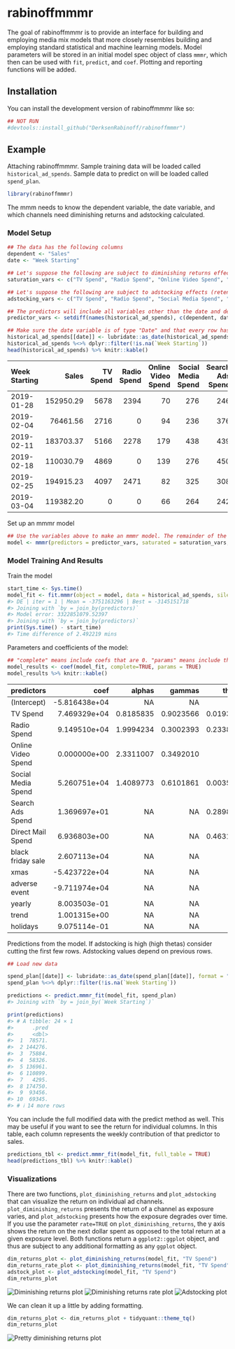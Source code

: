 
  
# rabinoffmmmr

<!-- badges: start -->
<!-- badges: end -->

The goal of rabinoffmmmr is to provide an interface for building and employing media mix models that more closely resembles building and employing standard statistical and machine learning models. Model parameters will be stored in an initial model spec object of class `mmmr`, which then can be used with `fit`, `predict`, and `coef`. Plotting and reporting functions will be added.

## Installation

You can install the development version of rabinoffmmmr like so:

``` r
## NOT RUN
#devtools::install_github("DerksenRabinoff/rabinoffmmmr")
```

## Example

Attaching rabinoffmmmr. Sample training data will be loaded called `historical_ad_spends`. Sample data to predict on will be loaded called `spend_plan`.


```r
library(rabinoffmmmr)
```
 
The mmm needs to know the dependent variable, the date variable, and which channels need diminishing returns and adstocking calculated.

### Model Setup


```r
## The data has the following columns
dependent <- "Sales"
date <- "Week Starting"

## Let's suppose the following are subject to diminishing returns effects
saturation_vars <- c("TV Spend", "Radio Spend", "Online Video Spend", "Social Media Spend")

## Let's suppose the following are subject to adstocking effects (retention in consumer memory)
adstocking_vars <- c("TV Spend", "Radio Spend", "Social Media Spend", "Search Ads Spend", "Direct Mail Spend")

## The predictors will include all variables other than the date and dependent variable
predictor_vars <- setdiff(names(historical_ad_spends), c(dependent, date))

## Make sure the date variable is of type "Date" and that every row has a date
historical_ad_spends[[date]] <- lubridate::as_date(historical_ad_spends[[date]])
historical_ad_spends %<>% dplyr::filter(!is.na(`Week Starting`))
head(historical_ad_spends) %>% knitr::kable()
```



|Week Starting |     Sales| TV Spend| Radio Spend| Online Video Spend| Social Media Spend| Search Ads Spend| Direct Mail Spend| black friday sale| xmas| adverse event|
|:-------------|---------:|--------:|-----------:|------------------:|------------------:|----------------:|-----------------:|-----------------:|----:|-------------:|
|2019-01-28    | 152950.29|     5678|        2394|                 70|                276|              246|              1484|                 0|    0|             0|
|2019-02-04    |  76461.56|     2716|           0|                 94|                236|              376|               224|                 0|    0|             0|
|2019-02-11    | 183703.37|     5166|        2278|                179|                438|              439|               802|                 0|    0|             0|
|2019-02-18    | 110030.79|     4869|           0|                139|                276|              450|               572|                 0|    0|             0|
|2019-02-25    | 194915.23|     4097|        2471|                 82|                325|              308|              1852|                 0|    0|             0|
|2019-03-04    | 119382.20|        0|           0|                 66|                264|              242|               550|                 0|    0|             0|


 
Set up an mmmr model

```r
## Use the variables above to make an mmmr model. The remainder of the variables will use default values
model <- mmmr(predictors = predictor_vars, saturated = saturation_vars, adstocked = adstocking_vars, dep_col = dependent, date_col = date)
```
 
### Model Training And Results
 
Train the model

```r
start_time <- Sys.time()
model_fit <- fit.mmmr(object = model, data = historical_ad_spends, silent = TRUE, maxiter = 1)
#> DE | iter = 1 | Mean = -3751163296 | Best = -3145151718
#> Joining with `by = join_by(predictors)`
#> Model error: 3322851079.52397
#> Joining with `by = join_by(predictors)`
print(Sys.time() - start_time)
#> Time difference of 2.492219 mins
```

Parameters and coefficients of the model:

```r
## "complete" means include coefs that are 0. "params" means include the alpha, gamma, and theta parameters of the fit.
model_results <- coef(model_fit, complete=TRUE, params = TRUE)
model_results %>% knitr::kable()
```



|predictors         |          coef|    alphas|    gammas|    thetas| gammaTrans|
|:------------------|-------------:|---------:|---------:|---------:|----------:|
|(Intercept)        | -5.816438e+04|        NA|        NA|        NA|         NA|
|TV Spend           |  7.469329e+04| 0.8185835| 0.9023566| 0.0193691|  5444.8197|
|Radio Spend        |  9.149510e+04| 1.9994234| 0.3002393| 0.2338067|  1358.8829|
|Online Video Spend |  0.000000e+00| 2.3311007| 0.3492010|        NA|   436.5013|
|Social Media Spend |  5.260751e+04| 1.4089773| 0.6101861| 0.0035023|  1424.7845|
|Search Ads Spend   |  1.369697e+01|        NA|        NA| 0.2898560|         NA|
|Direct Mail Spend  |  6.936803e+00|        NA|        NA| 0.4631322|         NA|
|black friday sale  |  2.607113e+04|        NA|        NA|        NA|         NA|
|xmas               | -5.423722e+04|        NA|        NA|        NA|         NA|
|adverse event      | -9.711974e+04|        NA|        NA|        NA|         NA|
|yearly             |  8.003503e-01|        NA|        NA|        NA|         NA|
|trend              |  1.001315e+00|        NA|        NA|        NA|         NA|
|holidays           |  9.075114e-01|        NA|        NA|        NA|         NA|



Predictions from the model. If adstocking is high (high thetas) consider cutting the first few rows. Adstocking values depend on previous rows.

```r
## Load new data

spend_plan[[date]] <- lubridate::as_date(spend_plan[[date]], format = "%B %d, %Y")
spend_plan %<>% dplyr::filter(!is.na(`Week Starting`))

predictions <- predict.mmmr_fit(model_fit, spend_plan)
#> Joining with `by = join_by(`Week Starting`)`

print(predictions)
#> # A tibble: 24 × 1
#>      .pred
#>      <dbl>
#>  1  78571.
#>  2 144276.
#>  3  75884.
#>  4  58326.
#>  5 136961.
#>  6 110899.
#>  7   4295.
#>  8 174750.
#>  9  93456.
#> 10  69345.
#> # ℹ 14 more rows
```

You can include the full modified data with the predict method as well. This may be useful if you want to see the return for individual columns. In this table, each column represents the weekly contribution of that predictor to sales.
```r
predictions_tbl <- predict.mmmr_fit(model_fit, full_table = TRUE)
head(predictions_tbl) %>% knitr::kable()
```

### Visualizations

There are two functions, `plot_diminishing_returns` and `plot_adstocking` that can visualize the return on individual ad channels. `plot_diminishing_returns` presents the return of a channel as exposure varies, and `plot_adstocking` presents how the exposure degrades over time. If you use the parameter `rate=TRUE` on `plot_diminishing_returns`, the y axis shows the return on the next dollar spent as opposed to the total return at a given exposure level. Both functions return a `ggplot2::ggplot` object, and thus are subject to any additional formatting as any `ggplot` object.

```r
dim_returns_plot <- plot_diminishing_returns(model_fit, "TV Spend")
dim_returns_rate_plot <- plot_diminishing_returns(model_fit, "TV Spend", rate=TRUE)
adstock_plot <- plot_adstocking(model_fit, "TV Spend")
dim_returns_plot
```
![Diminishing returns plot](./man/figures/dim_return_plot.png)
![Diminishing returns rate plot](./man/figures/dim_return_rate_plot.png)
![Adstocking plot](./man/figures/adstock_plot.png)

We can clean it up a little by adding formatting.

```r
dim_returns_plot <- dim_returns_plot + tidyquant::theme_tq()
dim_returns_plot
```
![Pretty diminishing returns plot](./man/figures/dim_returns_pretty.png)


